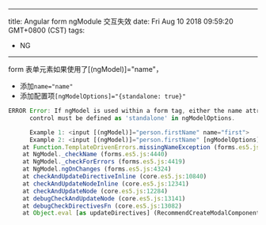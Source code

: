 
---
title: Angular form ngModule 交互失效
date: Fri Aug 10 2018 09:59:20 GMT+0800 (CST)
tags:
 - NG
---

form 表单元素如果使用了[(ngModel)]="name"，
- 添加`name="name"`
- 添加配置项`[ngModelOptions]="{standalone: true}"`

```js
ERROR Error: If ngModel is used within a form tag, either the name attribute must be set or the form
      control must be defined as 'standalone' in ngModelOptions.

      Example 1: <input [(ngModel)]="person.firstName" name="first">
      Example 2: <input [(ngModel)]="person.firstName" [ngModelOptions]="{standalone: true}">
    at Function.TemplateDrivenErrors.missingNameException (forms.es5.js:4122)
    at NgModel._checkName (forms.es5.js:4440)
    at NgModel._checkForErrors (forms.es5.js:4419)
    at NgModel.ngOnChanges (forms.es5.js:4324)
    at checkAndUpdateDirectiveInline (core.es5.js:10840)
    at checkAndUpdateNodeInline (core.es5.js:12341)
    at checkAndUpdateNode (core.es5.js:12284)
    at debugCheckAndUpdateNode (core.es5.js:13141)
    at debugCheckDirectivesFn (core.es5.js:13082)
    at Object.eval [as updateDirectives] (RecommendCreateModalComponent.html:11)
```